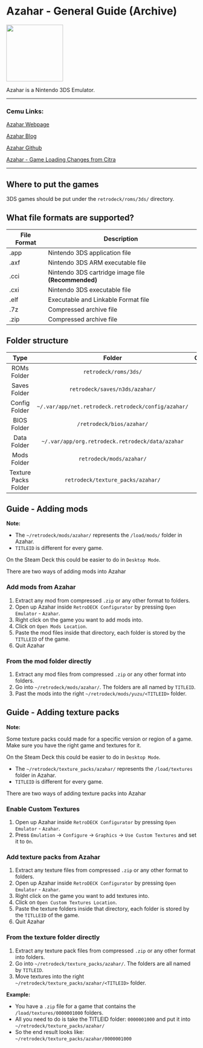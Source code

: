 # Azahar - General Guide (Archive)

<img src="../../../wiki_images/logos/azahar-logo.svg" width="150">

Azahar is a Nintendo 3DS Emulator.

---

### Cemu Links:

[Azahar Webpage](https://azahar-emu.org/)

[Azahar Blog](https://azahar-emu.org/pages/bloglist/)

[Azahar Github](https://azahar-emu.org/pages/bloglist/)

[Azahar - Game Loading Changes from Citra](https://azahar-emu.org/blog/game-loading-changes/)

---

## Where to put the games

3DS games should be put under the `retrodeck/roms/3ds/` directory.

## What file formats are supported?

| File Format | Description |
|-------------|-------------|
| .app        | Nintendo 3DS application file |
| .axf        | Nintendo 3DS ARM executable file |
| .cci        | Nintendo 3DS cartridge image file **(Recommended)** |
| .cxi        | Nintendo 3DS executable file |
| .elf        | Executable and Linkable Format file |
| .7z         | Compressed archive file |
| .zip        | Compressed archive file |


## Folder structure

| Type    | Folder                 |          Comment     | 
|  :---:  | :---:                  |             :---:     |
| ROMs Folder |`retrodeck/roms/3ds/` |                               |  
| Saves Folder |`retrodeck/saves/n3ds/azahar/` |                               |  
| Config Folder |`~/.var/app/net.retrodeck.retrodeck/config/azahar/`         |  |
| BIOS Folder | `/retrodeck/bios/azahar/` |  |
| Data Folder |`~/.var/app/org.retrodeck.retrodeck/data/azahar` |     |
| Mods Folder |`retrodeck/mods/azahar/` |     |
| Texture Packs Folder |`retrodeck/texture_packs/azahar/`|     |

## Guide - Adding mods

**Note:**<br>

- The `~/retrodeck/mods/azahar/` represents the `/load/mods/` folder in Azahar.
- `TITLEID` is different for every game.

On the Steam Deck this could be easier to do in `Desktop Mode`.

There are two ways of adding mods into Azahar

### Add mods from Azahar

1. Extract any mod from compressed `.zip` or any other format to folders.
2. Open up Azahar inside `RetroDECK Configurator` by pressing `Open Emulator` - `Azahar`.
3. Right click on the game you want to add mods into.
4. Click on `Open Mods Location`.
5. Paste the mod files inside that directory, each folder is stored by the `TITLLEID` of the game.
6. Quit Azahar

### From the mod folder directly

1. Extract any mod files from compressed `.zip` or any other format into folders.
2. Go into `~/retrodeck/mods/azahar/`. The folders are all named by `TITLEID`.
3. Past the mods into the right `~/retrodeck/mods/yuzu/<TITLEID>` folder.


## Guide - Adding texture packs

**Note:** <br>

Some texture packs could made for a specific version or region of a game. Make sure you have the right game and textures for it.

On the Steam Deck this could be easier to do in `Desktop Mode`.

- The `~/retrodeck/texture_packs/azahar/` represents the `/load/textures` folder in Azahar.
- `TITLEID` is different for every game.

There are two ways of adding texture packs into Azahar

### Enable Custom Textures

1. Open up Azahar inside `RetroDECK Configurator` by pressing `Open Emulator` - `Azahar`.
2. Press `Emulation` -> `Configure` -> `Graphics` -> `Use Custom Textures` and set it to `On`.

### Add texture packs from Azahar

1. Extract any texture files from compressed `.zip` or any other format to folders.
2. Open up Azahar inside `RetroDECK Configurator` by pressing `Open Emulator` - `Azahar`.
3. Right click on the game you want to add textures into.
4. Click on `Open Custom Textures Location`.
5. Paste the texture folders inside that directory, each folder is stored by the `TITLLEID` of the game.
6. Quit Azahar

### From the texture folder directly

1. Extract any texture pack files from compressed `.zip` or any other format into folders.
2. Go into `~/retrodeck/texture_packs/azahar/`. The folders are all named by `TITLEID`.
3. Move textures into the right `~/retrodeck/texture_packs/azahar/<TITLEID>` folder.

**Example:**

* You have a `.zip` file for a game that contains the `/load/textures/0000001000` folders.
* All you need to do is take the TITLEID folder: `0000001000` and put it into `~/retrodeck/texture_packs/azahar/`
* So the end result looks like: `~/retrodeck/texture_packs/azahar/0000001000`
